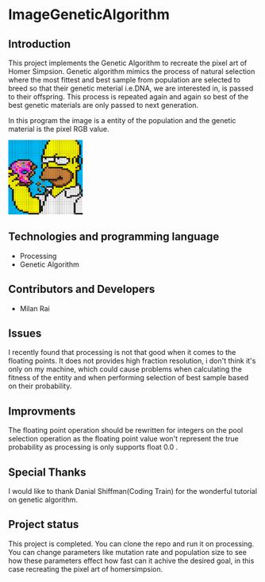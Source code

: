 # ImageGeneticAlgorithm

## Introduction
This project implements the Genetic Algorithm to recreate the pixel art of Homer Simpsion. Genetic algorithm
mimics the process of natural selection where the most fittest and best sample from population are selected
to breed so that their genetic meterial i.e.DNA, we are interested in, is passed to their offspring. This process
is repeated again and again so best of the best genetic materials are only passed to next generation.

In this program the image is a entity of the population and the genetic material is the pixel RGB value.

<img src="https://raw.githubusercontent.com/KurejiMilan/HomerImageGeneticAlgorithm/master/homerImageGeneticAlgorithm/homer.png" alt="homer pixel art" height="150px" width="150px">

## Technologies and programming language 
* Processing
* Genetic Algorithm

## Contributors and Developers
* Milan Rai

## Issues
I recently found that processing is not that good when it comes to the floating points. It does not provides
high fraction resolution, i don't think it's only on my machine, which could cause problems when calculating
the fitness of the entity and when performing selection of best sample based on their probability.

## Improvments
The floating point operation should be rewritten for integers on the pool selection operation as the
floating point value won't represent the true probability  as processing is only supports float 0.0 .

## Special Thanks
I would like to thank Danial Shiffman(Coding Train) for the wonderful tutorial on genetic algorithm.
 
## Project status
This project is completed. You can clone the repo and run it on processing. You can change parameters like
mutation rate and population size to see how these parameters effect how fast can it achive the desired goal,
in this case recreating the pixel art of homersimpsion.
